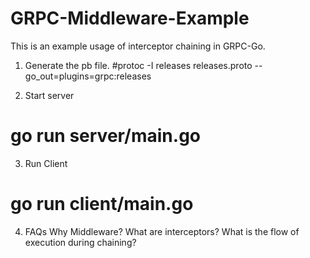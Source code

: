 # GRPC-Middleware-Example
This is an example usage of interceptor chaining in GRPC-Go.

1. Generate the pb file.
#protoc -I releases releases.proto --go_out=plugins=grpc:releases

2. Start server
# go run server/main.go

3. Run Client
# go run client/main.go

4. FAQs
Why Middleware?
What are interceptors?
What is the flow of execution during chaining?
